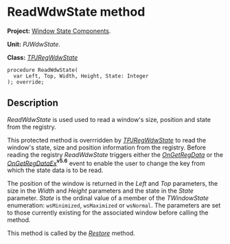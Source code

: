 # ReadWdwState method #

**Project:** [Window State Components](WindowStateComponents.md).

**Unit:** _PJWdwState_.

**Class:** _[TPJRegWdwState](TPJRegWdwState.md)_

```
procedure ReadWdwState(
  var Left, Top, Width, Height, State: Integer
); override;
```

## Description ##

_ReadWdwState_ is used  used to read a window's size, position and state from the registry.

This protected method is overrridden by _[TPJRegWdwState](TPJRegWdwState.md)_ to read the window's state, size and position information from the registry. Before reading the registry _ReadWdwState_ triggers either the _[OnGetRegData](TPJRegWdwStateOnGetRegData.md)_ or the _[OnGetRegDataEx](TPJRegWdwStateOnGetRegDataEx.md)_**<sup>v5.6</sup>** event to enable the user to change the key from which the state data is to be read.

The position of the window is returned in the _Left_ and _Top_ parameters, the size in the _Width_ and _Height_ parameters and the state in the _State_ parameter. _State_ is the ordinal value of a member of the _TWindowState_ enumeration: `wsMinimized`, `wsMaximized` or `wsNormal`. The parameters are set to those currently existing for the associated window before calling the method.

This method is called by the _[Restore](TPJRegWdwStateRestore.md)_ method.